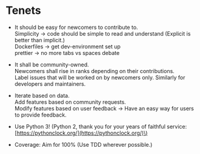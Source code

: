 # Tenets

* It should be easy for newcomers to contribute to.  
  Simplicity -&gt; code should be simple to read and understand \(Explicit is better than implicit.\)  
  Dockerfiles -&gt; get dev-environment set up  
  prettier -&gt; no more tabs vs spaces debate

* It shall be community-owned.  
  Newcomers shall rise in ranks depending on their contributions.  
  Label issues that will be worked on by newcomers only. Similarly for developers and maintainers.

* Iterate based on data.  
  Add features based on community requests.  
  Modify features based on user feedback -&gt; Have an easy way for users to provide feedback.

* Use Python 3! \(Python 2, thank you for your years of faithful service: [https://pythonclock.org/](https://pythonclock.org/)\)

* Coverage: Aim for 100% \(Use TDD wherever possible.\)



